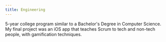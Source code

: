 ```yaml
---
title: Engineering
---
```


5-year college program similar to a Bachelor's Degree in Computer Science. My final project was an iOS app that
teaches Scrum to tech and non-tech people, with gamification techniques.
